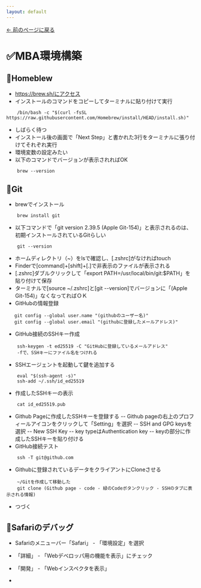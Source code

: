 ```yaml
---
layout: default
---
```

[← 前のページに戻る](/index.html)

# ✅MBA環境構築

## 🔹Homeblew

- https://brew.sh/にアクセス
- インストールのコマンドをコピーしてターミナルに貼り付けて実行
~~~
    /bin/bash -c "$(curl -fsSL https://raw.githubusercontent.com/Homebrew/install/HEAD/install.sh)"
~~~
- しばらく待つ
- インストール後の画面で「Next Step」と書かれた3行をターミナルに張り付けてそれぞれ実行
- 環境変数の設定みたい
- 以下のコマンドでバージョンが表示されればOK
~~~
    brew --version
~~~
## 🔹Git

- brewでインストール
~~~~
    brew install git
~~~~
- 以下コマンドで「git version 2.39.5 (Apple Git-154)」と表示されるのは、初期インストールされているGitらしい
~~~~
    git --version
~~~~
- ホームディレクトリ（~）をlsで確認し、[.zshrc]がなければtouch
- Finderで[command]+[shift]+[.]で非表示のファイルが表示される
- [.zshrc]ダブルクリックして「export PATH=/usr/local/bin/git:$PATH」を貼り付けて保存
- ターミナルで[source ~/.zshrc]と[git --version]でバージョンに「(Apple Git-154)」なくなってればＯＫ
- GitHubの情報登録
~~~
   git config --global user.name "(githubのユーザー名)"
   git config --global user.email "(githubに登録したメールアドレス)"
~~~
- GitHub接続のSSHキー作成
~~~
    ssh-keygen -t ed25519 -C "GitHubに登録しているメールアドレス"
    -fで、SSHキーにファイル名をつけれる
~~~
- SSHエージェントを起動して鍵を追加する
~~~
    eval "$(ssh-agent -s)"
    ssh-add ~/.ssh/id_ed25519
~~~
- 作成したSSHキーの表示
~~~
    cat id_ed25519.pub
~~~
- Github Pageに作成したSSHキーを登録する
-- Github pageの右上のプロフィールアイコンをクリックして「Setting」を選択
-- SSH and GPG keysを選択
-- New SSH Key
-- key typeはAuthentication key
-- keyの部分に作成したSSHキーを貼り付ける
- GitHub接続テスト
~~~
    ssh -T git@github.com
~~~
- Githubに登録されているデータをクライアントにCloneさせる
~~~
    ~/Gitを作成して移動した
    git clone (Github page - code - 緑のCodeボタンクリック - SSHのタブに表示される情報)
~~~
- つづく

## 🔹Safariのデバッグ

- Safariのメニューバー「Safari」 - 「環境設定」を選択﻿
- 「詳細」 - 「Webデベロッパ用の機能を表示」にチェック
- 「開発」 - 「Webインスペクタを表示」

- 

